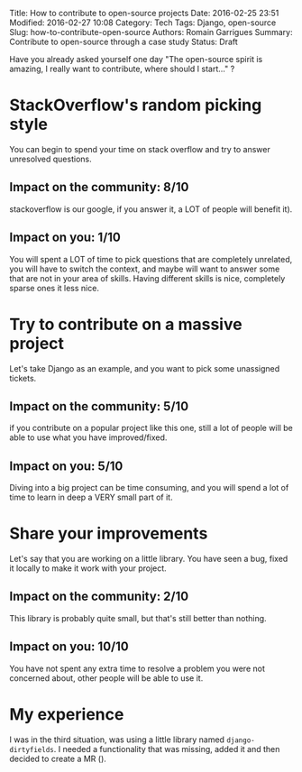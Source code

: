 Title: How to contribute to open-source projects
Date: 2016-02-25 23:51
Modified: 2016-02-27 10:08
Category: Tech
Tags: Django, open-source
Slug: how-to-contribute-open-source
Authors: Romain Garrigues
Summary: Contribute to open-source through a case study
Status: Draft


Have you already asked yourself one day "The open-source spirit is amazing, I really want to contribute,
where should I start..." ?


StackOverflow's random picking style
===
You can begin to spend your time on stack overflow and try to answer unresolved questions.

Impact on the community: 8/10
---
stackoverflow is our google, if you answer it, a LOT of people will benefit it).

Impact on you: 1/10
---
You will spent a LOT of time to pick questions that are completely unrelated, you will have to switch
the context, and maybe will want to answer some that are not in your area of skills.
Having different skills is nice, completely sparse ones it less nice.


Try to contribute on a massive project
===
Let's take Django as an example, and you want to pick some unassigned tickets.

Impact on the community: 5/10
---
if you contribute on a popular project like this one, still a lot of people will be
able to use what you have improved/fixed.

Impact on you: 5/10
---
Diving into a big project can be time consuming, and you will spend a lot of time to learn in deep a VERY small part of it.


Share your improvements
===
Let's say that you are working on a little library. You have seen a bug, fixed it locally to make it work with your project.

Impact on the community: 2/10
---
This library is probably quite small, but that's still better than nothing.

Impact on you: 10/10
---
You have not spent any extra time to resolve a problem you were not concerned about, other people will be able to use it.


My experience
===

I was in the third situation, was using a little library named `django-dirtyfields`. I needed a functionality that was
missing, added it and then decided to create a MR (<link>).

